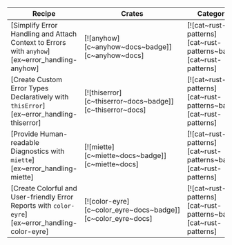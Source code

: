 | Recipe | Crates | Categories |
|--------|--------|------------|
| [Simplify Error Handling and Attach Context to Errors with `anyhow`][ex~error_handling-anyhow] | [![anyhow][c~anyhow~docs~badge]][c~anyhow~docs] | [![cat~rust-patterns][cat~rust-patterns~badge]][cat~rust-patterns] |
| [Create Custom Error Types Declaratively with `thisError`][ex~error_handling-thiserror] | [![thiserror][c~thiserror~docs~badge]][c~thiserror~docs] | [![cat~rust-patterns][cat~rust-patterns~badge]][cat~rust-patterns] |
| [Provide Human-readable Diagnostics with `miette`][ex~error_handling-miette] | [![miette][c~miette~docs~badge]][c~miette~docs] | [![cat~rust-patterns][cat~rust-patterns~badge]][cat~rust-patterns] |
| [Create Colorful and User-friendly Error Reports with `color-eyre`][ex~error_handling-color-eyre] | [![color-eyre][c~color_eyre~docs~badge]][c~color_eyre~docs] | [![cat~rust-patterns][cat~rust-patterns~badge]][cat~rust-patterns] |
